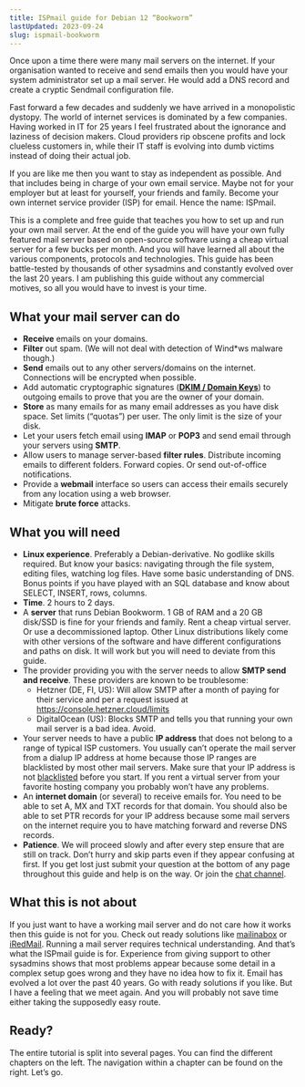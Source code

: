 ```yaml
---
title: ISPmail guide for Debian 12 “Bookworm”
lastUpdated: 2023-09-24
slug: ispmail-bookworm
---
```


Once upon a time there were many mail servers on the internet. If your organisation wanted to receive and send emails then you would have your system administrator set up a mail server. He would add a DNS record and create a cryptic Sendmail configuration file.

Fast forward a few decades and suddenly we have arrived in a monopolistic dystopy. The world of internet services is dominated by a few companies. Having worked in IT for 25 years I feel frustrated about the ignorance and laziness of decision makers. Cloud providers rip obscene profits and lock clueless customers in, while their IT staff is evolving into dumb victims instead of doing their actual job.

If you are like me then you want to stay as independent as possible. And that includes being in charge of your own email service. Maybe not for your employer but at least for yourself, your friends and family. Become your own internet service provider (ISP) for email. Hence the name: ISPmail.

This is a complete and free guide that teaches you how to set up and run your own mail server. At the end of the guide you will have your own fully featured mail server based on open-source software using a cheap virtual server for a few bucks per month. And you will have learned all about the various components, protocols and technologies. This guide has been battle-tested by thousands of other sysadmins and constantly evolved over the last 20 years. I am publishing this guide without any commercial motives, so all you would have to invest is your time.

## What your mail server can do

- **Receive** emails on your domains.
- **Filter** out spam. (We will not deal with detection of Wind*ws malware though.)
- **Send** emails out to any other servers/domains on the internet. Connections will be encrypted when possible.
- Add automatic cryptographic signatures (**[DKIM / Domain Keys](https://en.wikipedia.org/wiki/DomainKeys)**) to outgoing emails to prove that you are the owner of your domain.
- **Store** as many emails for as many email addresses as you have disk space. Set limits (“quotas”) per user. The only limit is the size of your disk.
- Let your users fetch email using **IMAP** or **POP3** and send email through your servers using **SMTP**.
- Allow users to manage server-based **filter rules**. Distribute incoming emails to different folders. Forward copies. Or send out-of-office notifications.
- Provide a **webmail** interface so users can access their emails securely from any location using a web browser.
- Mitigate **brute force** attacks.

## What you will need

- **Linux experience**. Preferably a Debian-derivative. No godlike skills required. But know your basics: navigating through the file system, editing files, watching log files. Have some basic understanding of DNS. Bonus points if you have played with an SQL database and know about SELECT, INSERT, rows, columns.
- **Time**. 2 hours to 2 days.
- A **server** that runs Debian Bookworm. 1 GB of RAM and a 20 GB disk/SSD is fine for your friends and family. Rent a cheap virtual server. Or use a decommissioned laptop. Other Linux distributions likely come with other versions of the software and have different configurations and paths on disk. It will work but you will need to deviate from this guide.
- The provider providing you with the server needs to allow **SMTP send and receive**. These providers are known to be troublesome:
    - Hetzner (DE, FI, US): Will allow SMTP after a month of paying for their service and per a request issued at https://console.hetzner.cloud/limits
    - DigitalOcean (US): Blocks SMTP and tells you that running your own mail server is a bad idea. Avoid.
- Your server needs to have a public **IP address** that does not belong to a range of typical ISP customers. You usually can’t operate the mail server from a dialup IP address at home because those IP ranges are blacklisted by most other mail servers. Make sure that your IP address is not [blacklisted](https://multirbl.valli.org/) before you start. If you rent a virtual server from your favorite hosting company you probably won’t have any problems.
- An **internet domain** (or several) to receive emails for. You need to be able to set A, MX and TXT records for that domain. You should also be able to set PTR records for your IP address because some mail servers on the internet require you to have matching forward and reverse DNS records.
- **Patience**. We will proceed slowly and after every step ensure that are still on track. Don’t hurry and skip parts even if they appear confusing at first. If you get lost just submit your question at the bottom of any page throughout this guide and help is on the way. Or join the [chat channel](https://riot.im/app/#/room/#ispmail:matrix.org).

## What this is not about

If you just want to have a working mail server and do not care how it works then this guide is not for you. Check out ready solutions like [mailinabox](https://mailinabox.email/) or [iRedMail](http://www.iredmail.org/). Running a mail server requires technical understanding. And that’s what the ISPmail guide is for. Experience from giving support to other sysadmins shows that most problems appear because some detail in a complex setup goes wrong and they have no idea how to fix it. Email has evolved a lot over the past 40 years. Go with ready solutions if you like. But I have a feeling that we meet again. And you will probably not save time either taking the supposedly easy route.

## Ready?

The entire tutorial is split into several pages. You can find the different chapters on the left. The navigation within a chapter can be found on the right. Let’s go.